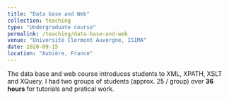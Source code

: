 ```yaml
---
title: "Data base and Web"
collection: teaching
type: "Undergraduate course"
permalink: /teaching/data-base-and-web
venue: "Université Clermont Auvergne, ISIMA"
date: 2020-09-15
location: "Aubière, France"
---
```


The data base and web course introduces students to XML, XPATH, XSLT and XQuery.
I had two groups of students (approx. 25 / group) over **36 hours** for tutorials and pratical work.